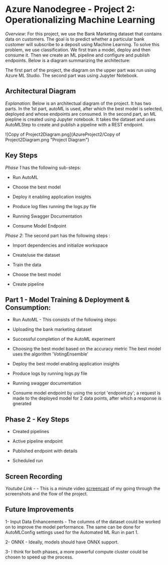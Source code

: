 
# Azure Nanodegree - Project 2: Operationalizing Machine Learning


*Overview:* For this project, we use the Bank Marketing dataset that contains data on customers. The goal is to predict whether a particular bank customer will subscribe to a deposit using Machine Learning. To solve this problem, we use classification. We first train a model, deploy and then consume it. Then we create an ML pipeline and configure and publish endpoints. Below is a diagram summarizing the architecture:

The first part of the project, the diagram on the upper part was run using Azure ML Studio. The second part was using Jupyter Notebook. 

## Architectural Diagram

*Explanation*: Below is an architectual diagram of the project. It has two parts. In the 1st part, autoML is used, after which the best model is selected, deployed and whose endpoints are consumed. In the second part, an ML piepline is created using Jupyter notebook. It takes the dataset and uses AutoMLStep to create and publish a pipeline with a REST endpoint. 

![Copy of Project2Diagram.png](AzureProject2/Copy of Project2Diagram.png "Project Diagram")

## Key Steps

*Phase 1* has the following sub-steps: 

- Run AutoML

- Choose the best model

- Deploy it enabling application insights
 
- Produce log files running the logs.py file

- Running Swagger Documentation

- Consume Model Endpoint

*Phase 2*: The second part has the following steps : 

- Import dependencies and initialize workspace

- Create/use the dataset

- Train the data

- Choose the best model

- Create pipeline

## Part 1 - Model Training & Deployment & Consumption:

- Run AutoML - This consists of the following steps:

- Uploading the bank marketing dataset

 


- Successful completion of the AutoML experiment

 


- Choosing the best model based on the accuracy metric
	The best model uses the algorithm 'VotingEnsemble'

 


- Deploy the best model enabling application insights
 

- Produce logs by running logs.py file
 


- Running swagger documentation
 

 


- Consume model endpoint by using the script 'endpoint.py'; a request is made to the deployed model for 2 data points, after which a response is gnerated

 


## Phase 2 -  Key Steps

- Created pipelines

 

- Active pipeline endpoint

 
- Published endpoint with details
 

- Scheduled run
 







## Screen Recording
*Youtube Link* -  - This is a minute video [screencast](https://youtu.be/En3n4NFd_kQ) of my going through the screenshots and the flow of the project. 


## Future Improvements 

1- Input Data Enhancements - The columns of the dataset could be worked on to improve the model performance. The same can be done for AutoMLConfig settings used for the Automated ML Run in part 1. 
 
2- ONNX - Ideally, models should have ONNX support.

3- I think for both phases, a more powerful compute cluster could be chosen to speed up the process.


